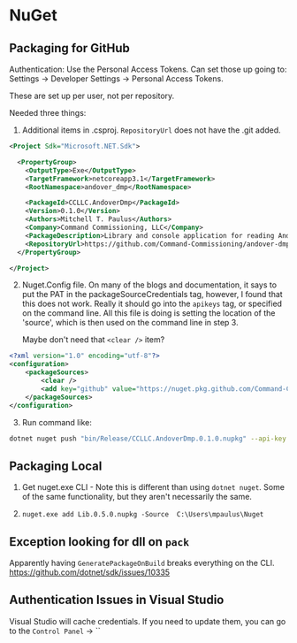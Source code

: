 # NuGet

## Packaging for GitHub

Authentication: Use the Personal Access Tokens. Can set those up going
to: Settings -> Developer Settings -> Personal Access Tokens.

These are set up per user, not per repository.

Needed three things:

1. Additional items in .csproj. `RepositoryUrl` does not have the .git added.

```xml
<Project Sdk="Microsoft.NET.Sdk">

  <PropertyGroup>
    <OutputType>Exe</OutputType>
    <TargetFramework>netcoreapp3.1</TargetFramework>
    <RootNamespace>andover_dmp</RootNamespace>

    <PackageId>CCLLC.AndoverDmp</PackageId>
    <Version>0.1.0</Version>
    <Authors>Mitchell T. Paulus</Authors>
    <Company>Command Commissioning, LLC</Company>
    <PackageDescription>Library and console application for reading Andover .dmp files.</PackageDescription>
    <RepositoryUrl>https://github.com/Command-Commissioning/andover-dmp</RepositoryUrl>
  </PropertyGroup>

</Project>
```

2. Nuget.Config file. On many of the blogs and documentation, it says to
   put the PAT in the packageSourceCredentials tag, however, I found
   that this does not work. Really it should go into the `apikeys` tag,
   or specified on the command line. All this file is doing is setting
   the location of the 'source', which is then used on the command line
   in step 3.

   Maybe don't need that `<clear />` item?

```xml
<?xml version="1.0" encoding="utf-8"?>
<configuration>
    <packageSources>
        <clear />
        <add key="github" value="https://nuget.pkg.github.com/Command-Commissioning/index.json" />
    </packageSources>
</configuration>
```

3. Run command like:

```sh
dotnet nuget push "bin/Release/CCLLC.AndoverDmp.0.1.0.nupkg" --api-key ghp_asdfasdfasdfasdfasdf  --source github
```


## Packaging Local

1. Get nuget.exe CLI - Note this is different than using `dotnet nuget`.
   Some of the same functionality, but they aren't necessarily the same.

2. `nuget.exe add Lib.0.5.0.nupkg -Source  C:\Users\mpaulus\Nuget`


## Exception looking for dll on `pack`

Apparently having `GeneratePackageOnBuild` breaks everything on the CLI.
<https://github.com/dotnet/sdk/issues/10335>

## Authentication Issues in Visual Studio

Visual Studio will cache credentials.
If you need to update them, you can go to the `Control Panel` -> ``
